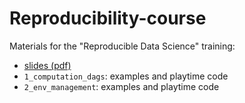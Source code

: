 # Reproducibility-course

Materials for the "Reproducible Data Science" training:

* [slides (pdf)](https://drive.google.com/file/d/1e1-0dusLdHMWOa8z_NZZQ12OI8nYbvi5/view?usp=sharing)
* `1_computation_dags`: examples and playtime code 
* `2_env_management`: examples and playtime code

 
